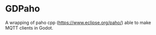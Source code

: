 # GDPaho
 A wrapping of paho cpp (https://www.eclipse.org/paho/) able to make MQTT clients in Godot.
